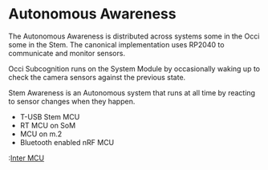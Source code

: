 # Autonomous Awareness

The Autonomous Awareness is distributed across systems some in the Occi some in the Stem.
The canonical implementation uses RP2040 to communicate and monitor sensors.

Occi Subcognition runs on the System Module by occasionally waking up to check the
camera sensors against the previous state.

Stem Awareness is an Autonomous system that runs at all time by reacting to
sensor changes when they happen.

- T-USB Stem MCU
- RT MCU on SoM
- MCU on m.2
- Bluetooth enabled nRF MCU

:[Inter MCU](../../Hardware/standards/INTER_MCU_BUS.md)
